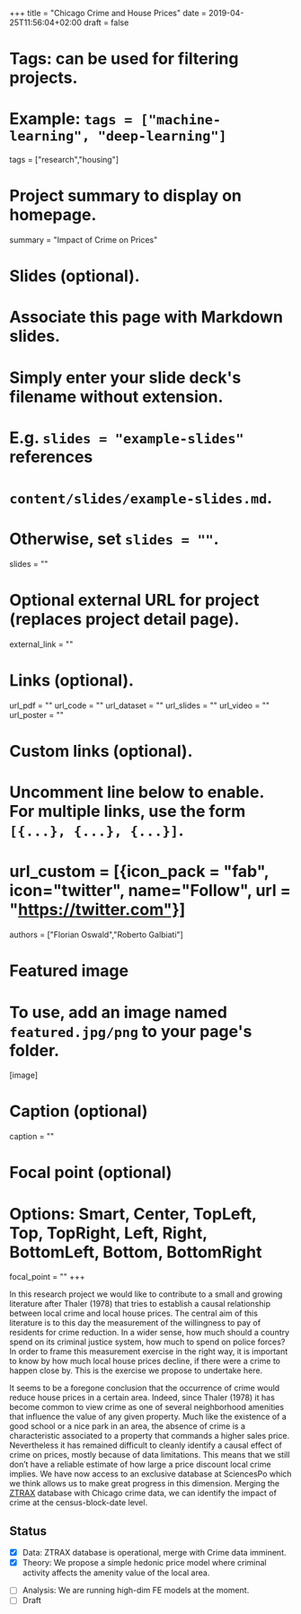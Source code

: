 +++
title = "Chicago Crime and House Prices"
date = 2019-04-25T11:56:04+02:00
draft = false

# Tags: can be used for filtering projects.
# Example: `tags = ["machine-learning", "deep-learning"]`
tags = ["research","housing"]

# Project summary to display on homepage.
summary = "Impact of Crime on Prices"

# Slides (optional).
#   Associate this page with Markdown slides.
#   Simply enter your slide deck's filename without extension.
#   E.g. `slides = "example-slides"` references 
#   `content/slides/example-slides.md`.
#   Otherwise, set `slides = ""`.
slides = ""

# Optional external URL for project (replaces project detail page).
external_link = ""

# Links (optional).
url_pdf = ""
url_code = ""
url_dataset = ""
url_slides = ""
url_video = ""
url_poster = ""

# Custom links (optional).
#   Uncomment line below to enable. For multiple links, use the form `[{...}, {...}, {...}]`.
# url_custom = [{icon_pack = "fab", icon="twitter", name="Follow", url = "https://twitter.com"}]

authors = ["Florian Oswald","Roberto Galbiati"]


# Featured image
# To use, add an image named `featured.jpg/png` to your page's folder. 
[image]
  # Caption (optional)
  caption = ""

  # Focal point (optional)
  # Options: Smart, Center, TopLeft, Top, TopRight, Left, Right, BottomLeft, Bottom, BottomRight
  focal_point = ""
+++

In this research project we would like to contribute to a small and growing literature after Thaler (1978) that tries to establish a causal relationship between local crime and local house prices. The central aim of this literature is to this day the measurement of the willingness to pay of residents for crime reduction. In a wider sense, how much should a country spend on its criminal justice system, how much to spend on police forces? In order to frame this measurement exercise in the right way, it is important to know by how much local house prices decline, if there were a crime to happen close by. This is the exercise we propose to undertake here.

It seems to be a foregone conclusion that the occurrence of crime would reduce house prices in a certain area. Indeed, since Thaler (1978) it has become common to view crime as one of several neighborhood amenities that influence the value of any given property. Much like the existence of a good school or a nice park in an area, the absence of crime is a characteristic associated to a property that commands a higher sales price. Nevertheless it has remained difficult to cleanly identify a causal effect of crime on prices, mostly because of data limitations. This means that we still don’t have a reliable estimate of how large a price discount local crime implies. We have now access to an exclusive database at SciencesPo which we think allows us to make great progress in this dimension. Merging the [ZTRAX](/projects/ZTRAX) database with Chicago crime data, we can identify the impact of crime at the census-block-date level.

## Status

* [x] Data: ZTRAX database is operational, merge with Crime data imminent.
* [x] Theory: We propose a simple hedonic price model where criminal activity affects the amenity value of the local area. 
- [ ] Analysis: We are running high-dim FE models at the moment.
- [ ] Draft